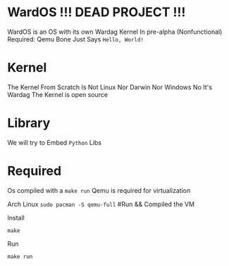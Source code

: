 # WardOS !!! DEAD PROJECT !!!

WardOS is an OS with its own Wardag Kernel 
In pre-alpha (Nonfunctional)  
Required: Qemu Bone Just Says ```Hello, World! ```

# Kernel 

The Kernel From Scratch Is Not Linux Nor Darwin Nor Windows No It's Wardag
The Kernel is open source

# Library

We will try to Embed ```Python``` Libs

# Required

Os compiled with a ```make run```
Qemu is required for virtualization

Arch Linux
```sudo pacman -S qemu-full```
#Run && Compiled the VM

Install

```make```

Run

```make run```
